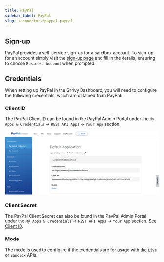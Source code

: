 ```yaml
---
title: PayPal
sidebar_label: PayPal
slug: /connectors/paypal-paypal
---
```


## Sign-up
PayPal provides a self-service sign-up for a sandbox account.  To sign-up for an account simply visit the [sign-up page](https://www.paypal.com/uk/webapps/mpp/account-selection) and fill in the details, ensuring to choose `Business Account` when prompted.

## Credentials
When setting up PayPal in the Gr4vy Dashboard, you will need to configure the following credentials, which are obtained from PayPal:

### Client ID

The PayPal Client ID can be found in the PayPal Admin Portal under the `My Apps & Credentials` -> `REST API Apps` -> `Your App` section.

![PayPal Client ID](./assets/paypal_client_id.png)

### Client Secret

The PayPal Client Secret can also be found in the PayPal Admin Portal under the `My Apps & Credentials` -> `REST API Apps` -> `Your App` section. See [Client ID](#client-id).

### Mode
 
The mode is used to configure if the credentials are for usage with the `Live` or `Sandbox` APIs.